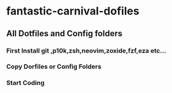 # fantastic-carnival-dofiles

## All Dotfiles and Config folders 

### First Install git ,p10k,zsh,neovim,zoxide,fzf,eza etc...
### Copy Dorfiles or Config Folders
### Start Coding
